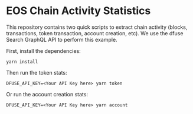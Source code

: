 # EOS Chain Activity Statistics

This repository contains two quick scripts to extract chain activity
(blocks, transactions, token transaction, account creation, etc).
We use the dfuse Search GraphQL API to perform this example.

First, install the dependencies:

    yarn install

Then run the token stats:

    DFUSE_API_KEY=<Your API Key here> yarn token

Or run the account creation stats:

    DFUSE_API_KEY=<Your API Key here> yarn account
